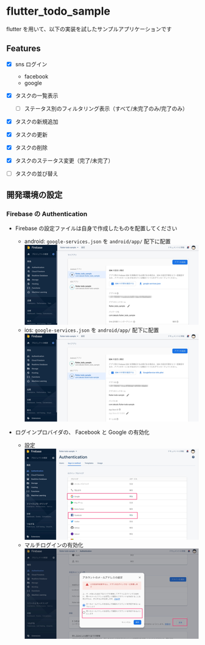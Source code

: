 # flutter_todo_sample

flutter を用いて、以下の実装を試したサンプルアプリケーションです

## Features

- [x] sns ログイン
    - facebook
    - google
- [x] タスクの一覧表示
    - [ ] ステータス別のフィルタリング表示（すべて/未完了のみ/完了のみ）
- [x] タスクの新規追加
- [x] タスクの更新
- [x] タスクの削除
- [x] タスクのステータス変更（完了/未完了）
- [ ] タスクの並び替え


## 開発環境の設定

### Firebase の Authentication

- Firebase の設定ファイルは自身で作成したものを配置してください
    - android: `google-services.json` を `android/app/` 配下に配置
    ![android_setting](./README/firebase_setting_android.jpg)
    - ios: `google-services.json` を `android/app/` 配下に配置
    ![ios_setting](./README/firebase_setting_ios.jpg)

- ログインプロバイダの、 Facebook と Google の有効化
  - 設定
    ![auth_provider](./README/firebase_setting_auth_providers.jpg)
  - マルチログインの有効化
    ![auth_multi_login](./README/firebase_setting_auth_multi_account.jpg)